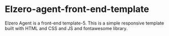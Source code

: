 # Elzero-agent-front-end-template
Elzero Agent is a front-end template-5. This is a simple responsive template built with HTML and CSS and JS and fontawesome library.
